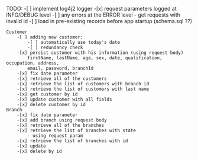 TODO: 
	-[ ] implement log4j2 logger
	   	-[x] request parameters logged at INFO/DEBUG level
	   	-[ ] any errors at the ERROR level
	   		- get requests with invalid id
	-[ ] load in pre-existing records before app startup (schema.sql ??)
	
	Customer
	   	-[ ] adding new customer:
	   		-[ ] automatically use today's date
	   		-[ ] redundancy check
		-[x] persist customer with his information (using request body)
	  		firstName, lastName, age, sex, date, qualification, occupation, address, 
	   		email, password, branchId
	   	-[x] fix date parameter
	   	-[x] retrieve all of the customers
	   	-[x] retrieve the list of customers with branch id
	   	-[x] retrieve the list of customers with last name
	   	-[x] get customer by id 
	   	-[x] update customer with all fields
	   	-[x] delete customer by id
	Branch
 		-[x] fix date parameter
 		-[x] add branch using request body
 		-[x] retrieve all of the branches
 		-[x] retrieve the list of branches with state
 	  		- using request param
 		-[x] retrieve the list of branches with id
 		-[x] update
 		-[x] delete by id
	